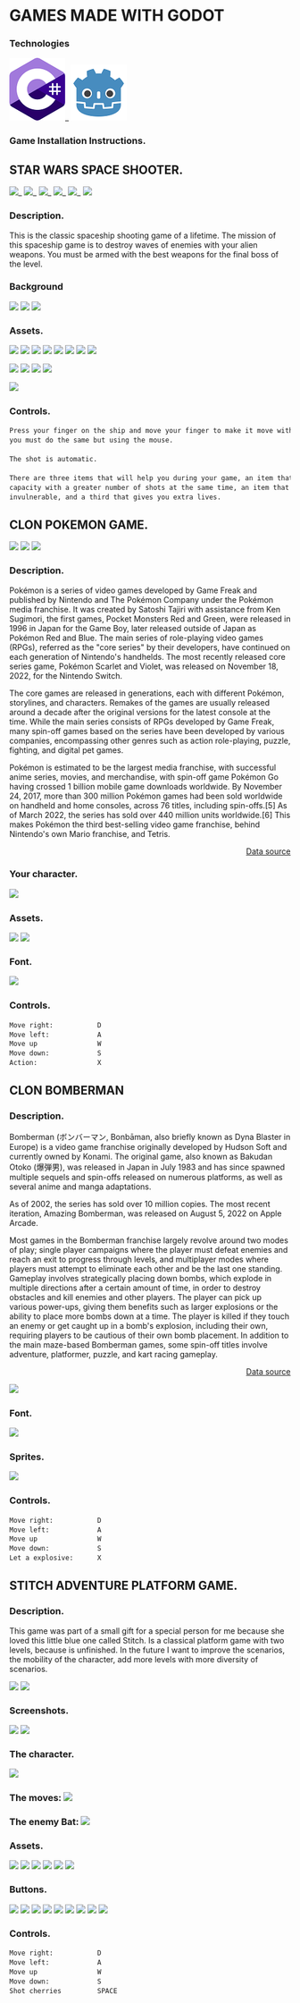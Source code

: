 # GAMES MADE WITH GODOT

### Technologies
![](https://github.com/DamianPyCoder/DamianPyCoder/blob/main/icons/csharpIcon.png)_ 
![](https://github.com/DamianPyCoder/DamianPyCoder/blob/main/icons/GodotIcon.png)

### Game Installation Instructions.  


## STAR WARS SPACE SHOOTER.




![](https://github.com/DamianPyCoder/Godot__Games__StarWars_Stich_Pokemon_Bomberman/blob/main/STAR_WARS/StarWars_1.jpeg)_ 
![](https://github.com/DamianPyCoder/Godot__Games__StarWars_Stich_Pokemon_Bomberman/blob/main/STAR_WARS/StarWars_2.jpeg)_ 
![](https://github.com/DamianPyCoder/Godot__Games__StarWars_Stich_Pokemon_Bomberman/blob/main/STAR_WARS/StarWars_3.jpeg)_ 
![](https://github.com/DamianPyCoder/Godot__Games__StarWars_Stich_Pokemon_Bomberman/blob/main/STAR_WARS/StarWars_4.jpeg)_ 
![](https://github.com/DamianPyCoder/Godot__Games__StarWars_Stich_Pokemon_Bomberman/blob/main/STAR_WARS/StarWars_7.jpeg)_ 
![](https://github.com/DamianPyCoder/Godot__Games__StarWars_Stich_Pokemon_Bomberman/blob/main/STAR_WARS/StarWars_8.jpeg)  

### Description.
This is the classic spaceship shooting game of a lifetime. The mission of this spaceship game is to destroy waves of enemies with your alien weapons. You must be armed with the best weapons for the final boss of the level.






### Background

![](https://github.com/DamianPyCoder/Godot__Games__StarWars_Stich_Pokemon_Bomberman/blob/main/STAR_WARS/Nebula2.png)
![](https://github.com/DamianPyCoder/Godot__Games__StarWars_Stich_Pokemon_Bomberman/blob/main/STAR_WARS/Nebula3.png)
![](https://github.com/DamianPyCoder/Godot__Games__StarWars_Stich_Pokemon_Bomberman/blob/main/STAR_WARS/star_so_far.png)


### Assets.
![](https://github.com/DamianPyCoder/Godot__Games__StarWars_Stich_Pokemon_Bomberman/blob/main/STAR_WARS/player_1.png)
![](https://github.com/DamianPyCoder/Godot__Games__StarWars_Stich_Pokemon_Bomberman/blob/main/STAR_WARS/bubble.png)
![](https://github.com/DamianPyCoder/Godot__Games__StarWars_Stich_Pokemon_Bomberman/blob/main/STAR_WARS/powerup.png)
![](https://github.com/DamianPyCoder/Godot__Games__StarWars_Stich_Pokemon_Bomberman/blob/main/STAR_WARS/shield.png)
![](https://github.com/DamianPyCoder/Godot__Games__StarWars_Stich_Pokemon_Bomberman/blob/main/STAR_WARS/laser.png)
![](https://github.com/DamianPyCoder/Godot__Games__StarWars_Stich_Pokemon_Bomberman/blob/main/STAR_WARS/laser_green.png)
![](https://github.com/DamianPyCoder/Godot__Games__StarWars_Stich_Pokemon_Bomberman/blob/main/STAR_WARS/heart.png)
![](https://github.com/DamianPyCoder/Godot__Games__StarWars_Stich_Pokemon_Bomberman/blob/main/STAR_WARS/pause.png)



![](https://github.com/DamianPyCoder/Godot__Games__StarWars_Stich_Pokemon_Bomberman/blob/main/STAR_WARS/explosion_short.png)
![](https://github.com/DamianPyCoder/Godot__Games__StarWars_Stich_Pokemon_Bomberman/blob/main/STAR_WARS/explosion_large.png)
![](https://github.com/DamianPyCoder/Godot__Games__StarWars_Stich_Pokemon_Bomberman/blob/main/STAR_WARS/enemy_1.png)
![](https://github.com/DamianPyCoder/Godot__Games__StarWars_Stich_Pokemon_Bomberman/blob/main/STAR_WARS/enemy_3.png)



![](https://github.com/DamianPyCoder/Godot__Games__StarWars_Stich_Pokemon_Bomberman/blob/main/STAR_WARS/spaceship3D.png)





### Controls.
```diff
Press your finger on the ship and move your finger to make it move with you. In case of using a computer, 
you must do the same but using the mouse.

The shot is automatic.

There are three items that will help you during your game, an item that temporarily increases your attack 
capacity with a greater number of shots at the same time, an item that gives you a shield that makes you 
invulnerable, and a third that gives you extra lives.
```  
##
##

## CLON POKEMON GAME.

![](https://github.com/DamianPyCoder/Godot__Games__StarWars_Stich_Pokemon_Bomberman/blob/main/POKEMON/1.png)
![](https://github.com/DamianPyCoder/Godot__Games__StarWars_Stich_Pokemon_Bomberman/blob/main/POKEMON/3.png)
![](https://github.com/DamianPyCoder/Godot__Games__StarWars_Stich_Pokemon_Bomberman/blob/main/POKEMON/2.png)

### Description.
Pokémon is a series of video games developed by Game Freak and published by Nintendo and The Pokémon Company under the Pokémon media franchise. It was created by Satoshi Tajiri with assistance from Ken Sugimori, the first games, Pocket Monsters Red and Green, were released in 1996 in Japan for the Game Boy, later released outside of Japan as Pokémon Red and Blue. The main series of role-playing video games (RPGs), referred as the "core series" by their developers, have continued on each generation of Nintendo's handhelds. The most recently released core series game, Pokémon Scarlet and Violet, was released on November 18, 2022, for the Nintendo Switch.

The core games are released in generations, each with different Pokémon, storylines, and characters. Remakes of the games are usually released around a decade after the original versions for the latest console at the time. While the main series consists of RPGs developed by Game Freak, many spin-off games based on the series have been developed by various companies, encompassing other genres such as action role-playing, puzzle, fighting, and digital pet games.

Pokémon is estimated to be the largest media franchise, with successful anime series, movies, and merchandise, with spin-off game Pokémon Go having crossed 1 billion mobile game downloads worldwide. By November 24, 2017, more than 300 million Pokémon games had been sold worldwide on handheld and home consoles, across 76 titles, including spin-offs.[5] As of March 2022, the series has sold over 440 million units worldwide.[6] This makes Pokémon the third best-selling video game franchise, behind Nintendo's own Mario franchise, and Tetris.
<p align="right"><a href="https://en.wikipedia.org/wiki/Pok%C3%A9mon_(video_game_series)">Data source</a></p>


### Your character.
![](https://github.com/DamianPyCoder/Godot__Games__StarWars_Stich_Pokemon_Bomberman/blob/main/POKEMON/player.png)
### Assets.
![](https://github.com/DamianPyCoder/Godot__Games__StarWars_Stich_Pokemon_Bomberman/blob/main/POKEMON/spritesheet.png)
![](https://github.com/DamianPyCoder/Godot__Games__StarWars_Stich_Pokemon_Bomberman/blob/main/POKEMON/tile1.png)

### Font.
![](https://github.com/DamianPyCoder/Godot__Games__StarWars_Stich_Pokemon_Bomberman/blob/main/POKEMON/text.png)


### Controls.
```diff
Move right:           D
Move left:            A
Move up               W
Move down:            S
Action:               X
```  

##
##


## CLON BOMBERMAN

### Description.
Bomberman (ボンバーマン, Bonbāman, also briefly known as Dyna Blaster in Europe) is a video game franchise originally developed by Hudson Soft and currently owned by Konami. The original game, also known as Bakudan Otoko (爆弾男), was released in Japan in July 1983 and has since spawned multiple sequels and spin-offs released on numerous platforms, as well as several anime and manga adaptations.

As of 2002, the series has sold over 10 million copies. The most recent iteration, Amazing Bomberman, was released on August 5, 2022 on Apple Arcade.

Most games in the Bomberman franchise largely revolve around two modes of play; single player campaigns where the player must defeat enemies and reach an exit to progress through levels, and multiplayer modes where players must attempt to eliminate each other and be the last one standing. Gameplay involves strategically placing down bombs, which explode in multiple directions after a certain amount of time, in order to destroy obstacles and kill enemies and other players. The player can pick up various power-ups, giving them benefits such as larger explosions or the ability to place more bombs down at a time. The player is killed if they touch an enemy or get caught up in a bomb's explosion, including their own, requiring players to be cautious of their own bomb placement. In addition to the main maze-based Bomberman games, some spin-off titles involve adventure, platformer, puzzle, and kart racing gameplay.
<p align="right"><a href="https://en.wikipedia.org/wiki/Bomberman">Data source</a></p>



![](https://github.com/DamianPyCoder/Godot__Games__StarWars_Stich_Pokemon_Bomberman/blob/main/BOMBERMAN/bomberman22.png)

### Font.
![](https://github.com/DamianPyCoder/Godot__Games__StarWars_Stich_Pokemon_Bomberman/blob/main/BOMBERMAN/letra.png)


### Sprites.
![](https://github.com/DamianPyCoder/Godot__Games__StarWars_Stich_Pokemon_Bomberman/blob/main/BOMBERMAN/sprites2.png)


### Controls.
```diff
Move right:           D
Move left:            A
Move up               W
Move down:            S
Let a explosive:      X
```  


##
##


## STITCH ADVENTURE PLATFORM GAME.

### Description.

This game was part of a small gift for a special person for me because she loved this little blue one called Stitch. Is a classical platform game with two levels, because is unfinished. In the future I want to improve the scenarios, the mobility of the character, add more levels with more diversity of scenarios.

![](https://github.com/DamianPyCoder/Godot__Games__StarWars_Stich_Pokemon_Bomberman/blob/main/STITCH/stitch6.jpg)
![](https://github.com/DamianPyCoder/Godot__Games__StarWars_Stich_Pokemon_Bomberman/blob/main/STITCH/stitch3.jpg)


### Screenshots.
![](https://github.com/DamianPyCoder/Godot__Games__StarWars_Stich_Pokemon_Bomberman/blob/main/STITCH/stitch1_260.jpg)
![](https://github.com/DamianPyCoder/Godot__Games__StarWars_Stich_Pokemon_Bomberman/blob/main/STITCH/stitch2_260.jpg)



### The character. 
![](https://github.com/DamianPyCoder/Godot__Games__StarWars_Stich_Pokemon_Bomberman/blob/main/STITCH/heart.png)
### The moves: ![](https://github.com/DamianPyCoder/Godot__Games__StarWars_Stich_Pokemon_Bomberman/blob/main/STITCH/movesBlack.png)
### The enemy Bat: ![](https://github.com/DamianPyCoder/Godot__Games__StarWars_Stich_Pokemon_Bomberman/blob/main/STITCH/opossum.png)


### Assets.
![](https://github.com/DamianPyCoder/Godot__Games__StarWars_Stich_Pokemon_Bomberman/blob/main/STITCH/autotilemap-brick.png)
![](https://github.com/DamianPyCoder/Godot__Games__StarWars_Stich_Pokemon_Bomberman/blob/main/STITCH/autotilemap.png)
![](https://github.com/DamianPyCoder/Godot__Games__StarWars_Stich_Pokemon_Bomberman/blob/main/STITCH/cherry.png)
![](https://github.com/DamianPyCoder/Godot__Games__StarWars_Stich_Pokemon_Bomberman/blob/main/STITCH/example.PNG)
![](https://github.com/DamianPyCoder/Godot__Games__StarWars_Stich_Pokemon_Bomberman/blob/main/STITCH/props.png)
![](https://github.com/DamianPyCoder/Godot__Games__StarWars_Stich_Pokemon_Bomberman/blob/main/STITCH/tileset.png)

### Buttons. 
![](https://github.com/DamianPyCoder/Godot__Games__StarWars_Stich_Pokemon_Bomberman/blob/main/STITCH/jump.png)
![](https://github.com/DamianPyCoder/Godot__Games__StarWars_Stich_Pokemon_Bomberman/blob/main/STITCH/jump_transparent.png)
![](https://github.com/DamianPyCoder/Godot__Games__StarWars_Stich_Pokemon_Bomberman/blob/main/STITCH/left.png)
![](https://github.com/DamianPyCoder/Godot__Games__StarWars_Stich_Pokemon_Bomberman/blob/main/STITCH/left_transparent.png)
![](https://github.com/DamianPyCoder/Godot__Games__StarWars_Stich_Pokemon_Bomberman/blob/main/STITCH/right.png)
![](https://github.com/DamianPyCoder/Godot__Games__StarWars_Stich_Pokemon_Bomberman/blob/main/STITCH/right_transparent.png)
![](https://github.com/DamianPyCoder/Godot__Games__StarWars_Stich_Pokemon_Bomberman/blob/main/STITCH/shoot.png)
![](https://github.com/DamianPyCoder/Godot__Games__StarWars_Stich_Pokemon_Bomberman/blob/main/STITCH/shoot_transparent.png)
![](https://github.com/DamianPyCoder/Godot__Games__StarWars_Stich_Pokemon_Bomberman/blob/main/STITCH/start_game.png)




### Controls.
```diff
Move right:           D
Move left:            A
Move up               W
Move down:            S
Shot cherries         SPACE
```  
